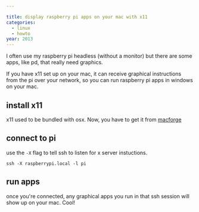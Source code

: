 ```yaml
---

title: display raspberry pi apps on your mac with x11
categories:
  - linux
  - howto
year: 2013
---
```

I often use my raspberry pi headless (without a monitor) but there are some apps, like pd, that really need graphics.

If you have x11 set up on your mac, it can receive graphical instructions from the pi over your network, so you can run raspberry pi apps in windows on your mac.

## install x11

x11 used to be bundled with osx. Now, you have to get it from [macforge](xquartz.macosforge.org)

## connect to pi

use the `-X` flag to tell ssh to listen for x server instuctions.

    ssh -X raspberrypi.local -l pi

## run apps

once you're connected, any graphical apps you run in that ssh session will show up on your mac. Cool!
